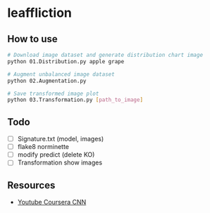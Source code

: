 # leaffliction

## How to use

```bash
# Download image dataset and generate distribution chart image
python 01.Distribution.py apple grape

# Augment unbalanced image dataset
python 02.Augmentation.py

# Save transformed image plot
python 03.Transformation.py [path_to_image]
```

## Todo

- [ ] Signature.txt (model, images)
- [ ] flake8 norminette
- [ ] modify predict (delete KO)
- [ ] Transformation show images

## Resources

- [Youtube Coursera CNN](https://www.youtube.com/playlist?list=PLkDaE6sCZn6Gl29AoE31iwdVwSG-KnDzF)
